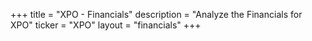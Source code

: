+++
title = "XPO - Financials"
description = "Analyze the Financials for XPO"
ticker = "XPO"
layout = "financials"
+++

